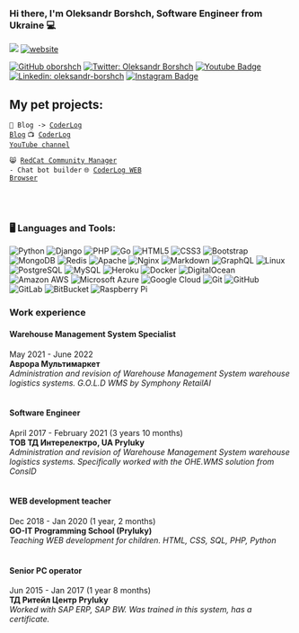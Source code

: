 ### Hi there, I'm Oleksandr Borshch, Software Engineer from Ukraine 💻

<img src="https://komarev.com/ghpvc/?username=alexborsch&style=flat"> [![website](https://img.shields.io/badge/Website-46a2f1.svg?&style=flat-square&logo=Google-Chrome&logoColor=white&color=blue&link=https://coderlog.top/)](https://coderlog.top/)

[![GitHub oborshch](https://img.shields.io/github/followers/oborshch?logo=github&color=blue&style=flat-square)](https://github.com/oborshch)
[![Twitter: Oleksandr Borshch](https://img.shields.io/twitter/follow/o_borshch?logo=twitter&color=blue&style=flat-square)](https://twitter.com/o_borshch)
[![Youtube Badge](https://img.shields.io/youtube/channel/subscribers/UCQFJjX4FFGp4zLWo1R-viKQ?logo=youtube&style=flat-square&color=blue)](https://www.youtube.com/c/coderlog)
[![Linkedin: oleksandr-borshch](https://img.shields.io/badge/oleksandr-borshch-blue?style=flat-square&color=blue&logo=Linkedin&logoColor=white&link=https://www.linkedin.com/in/oleksandr-borshch/)](https://www.linkedin.com/in/oleksandr-borshch/)
[![Instagram Badge](https://img.shields.io/badge/oleksandr_borsch-purple?style=flat-square&logo=instagram&logoColor=white&color=gray&link=https://instagram.com/oleksandr_borsch/)](https://instagram.com/oleksandr_borsch)



## My pet projects:
<code>📝 Blog -> [CoderLog Blog](https://coderlog.top)</code>
<code>📺 [CoderLog YouTube channel](https://www.youtube.com/channel/UCQFJjX4FFGp4zLWo1R-viKQ)</code> 

<code>😸 [RedCat Community Manager](https://redcat.click) - Chat bot builder</code> 
<code>🌐 [CoderLog WEB Browser](https://github.com/oborshch/coderlog-browser) </code> 


</br></br>
### 🖥️ Languages and Tools:


![Python](https://img.shields.io/badge/-Python-black?style=flat-square&logo=Python)
![Django](https://img.shields.io/badge/-Django-black?style=flat-square&logo=django)
![PHP](https://img.shields.io/badge/-PHP-black?style=flat-square&logo=PHP)
![Go](https://img.shields.io/badge/-Go-black?style=flat-square&logo=Go)
![HTML5](https://img.shields.io/badge/-HTML5-black?style=flat-square&logo=html5&logoColor=white)
![CSS3](https://img.shields.io/badge/-CSS3-black?style=flat-square&logo=css3)
![Bootstrap](https://img.shields.io/badge/-Bootstrap-black?style=flat-square&logo=bootstrap)
![MongoDB](https://img.shields.io/badge/-MongoDB-black?style=flat-square&logo=mongodb)
![Redis](https://img.shields.io/badge/-Redis-black?style=flat-square&logo=Redis)
![Apache](https://img.shields.io/badge/-apache-black?style=flat-square&logo=apache)
![Nginx](https://img.shields.io/badge/nginx-black?style=flat-square&logo=nginx)
![Markdown](https://img.shields.io/badge/-Markdown-black?style=flat-square&logo=markdown)
![GraphQL](https://img.shields.io/badge/-GraphQL-black?style=flat-square&logo=graphql)
![Linux](https://img.shields.io/badge/-Linux-black?style=flat-square&logo=linux)
![PostgreSQL](https://img.shields.io/badge/-PostgreSQL-black?style=flat-square&logo=postgresql)
![MySQL](https://img.shields.io/badge/-MySQL-black?style=flat-square&logo=mysql)
![Heroku](https://img.shields.io/badge/-Heroku-black?style=flat-square&logo=heroku)
![Docker](https://img.shields.io/badge/-Docker-black?style=flat-square&logo=docker)
![DigitalOcean](https://img.shields.io/badge/-Digital%20Ocean-black?style=flat-square&logo=digitalocean)
![Amazon AWS](https://img.shields.io/badge/Amazon%20AWS-black?style=flat-square&logo=amazon-aws)
![Microsoft Azure](https://img.shields.io/badge/Microsoft%20Azure-black?style=flat-square&logo=microsoft-azure)
![Google Cloud](https://img.shields.io/badge/Google%20Cloud-black?style=flat-square&logo=google-cloud)
![Git](https://img.shields.io/badge/-Git-black?style=flat-square&logo=git)
![GitHub](https://img.shields.io/badge/-GitHub-black?style=flat-square&logo=github)
![GitLab](https://img.shields.io/badge/-GitLab-black?style=flat-square&logo=gitlab)
![BitBucket](https://img.shields.io/badge/-BitBucket-black?style=flat-square&logo=bitbucket)
![Raspberry Pi](https://img.shields.io/badge/-Raspberry%20Pi-black?style=flat-square&logo=Raspberry-Pi)



### Work experience

#### Warehouse Management System Specialist

May 2021 - June 2022</br>
**Аврора Мультимаркет**</br>
*Administration and revision of Warehouse Management System warehouse logistics systems. G.O.L.D WMS by Symphony RetailAI*</br></br>

#### Software Engineer

April 2017 - February 2021 (3 years 10 months)</br>
**ТОВ ТД Интерелектро, UA Pryluky**</br>
*Administration and revision of Warehouse Management System warehouse logistics systems. Specifically worked with the OHE.WMS solution from ConsID*</br></br>

#### WEB development teacher

Dec 2018 - Jan 2020 (1 year, 2 months)</br>
**GO-IT Programming School (Pryluky)**</br>
*Teaching WEB development for children. HTML, CSS, SQL, PHP, Python*</br></br>

#### Senior PC operator

Jun 2015 - Jan 2017 (1 year 8 months)</br>
**ТД Ритейл Центр Pryluky**</br>
*Worked with SAP ERP, SAP BW. Was trained in this system, has a certificate.*</br></br>


